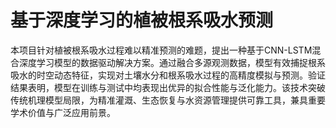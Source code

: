 # 基于深度学习的植被根系吸水预测
本项目针对植被根系吸水过程难以精准预测的难题，提出一种基于CNN-LSTM混合深度学习模型的数据驱动解决方案。通过融合多源观测数据，模型有效捕捉根系吸水的时空动态特征，实现对土壤水分和根系吸水过程的高精度模拟与预测。验证结果表明，模型在训练与测试中均表现出优异的拟合性能与泛化能力。该技术突破传统机理模型局限，为精准灌溉、生态恢复与水资源管理提供可靠工具，兼具重要学术价值与广泛应用前景。
